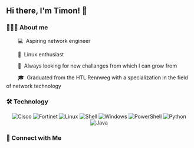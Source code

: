 ## Hi there, I'm Timon! 👋

### 👨🏻‍💻 About me

&nbsp;&nbsp;&nbsp;&nbsp;&nbsp;&nbsp;&nbsp;&nbsp;💻&nbsp;&nbsp;Aspiring network engineer

&nbsp;&nbsp;&nbsp;&nbsp;&nbsp;&nbsp;&nbsp;&nbsp;🐧&nbsp;&nbsp;Linux enthusiast

&nbsp;&nbsp;&nbsp;&nbsp;&nbsp;&nbsp;&nbsp;&nbsp;🌱&nbsp;&nbsp;Always looking for new challanges from which I can grow from

&nbsp;&nbsp;&nbsp;&nbsp;&nbsp;&nbsp;&nbsp;&nbsp;🎓&nbsp;&nbsp;Graduated from the HTL Rennweg with a specialization in the field of network technology



### 🛠 Technology

<p align="center">
  <img alt="Cisco" src="https://img.shields.io/badge/Cisco-121011?style=for-the-badge&logo=cisco&logoColor=1BA0D7" />
  <img alt="Fortinet" src="https://img.shields.io/badge/Fortinet-121011?style=for-the-badge&logo=fortinet&logoColor=EE3124" />
  <img alt="Linux" src="https://img.shields.io/badge/Linux-121011?style=for-the-badge&logo=linux&logoColor=FCC624" />
  <img alt="Shell" src="https://img.shields.io/badge/Shell-121011?style=for-the-badge&logo=gnu-bash&logoColor=4EAA25" />
  <img alt="Windows" src="https://img.shields.io/badge/Windows-121011?style=for-the-badge&logo=windows&logoColor=0078D6" />
  <img alt="PowerShell" src="https://img.shields.io/badge/PowerShell-121011?style=for-the-badge&power-shell&logoColor=5391FE" />
  <img alt="Python" src="https://img.shields.io/badge/Python-121011?style=for-the-badge&logo=python&logoColor=3776AB" />
  <img alt="Java" src="https://img.shields.io/badge/Java-121011?style=for-the-badge&logo=oracle&logoColor=F80000" />
<p align="center">



### 🤝 Connect with Me
